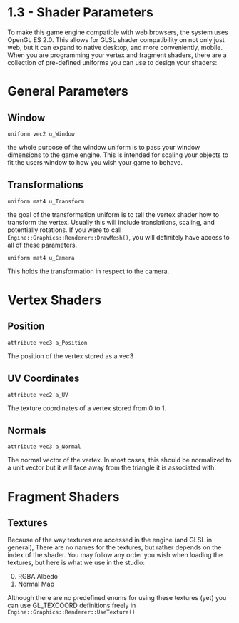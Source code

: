 # 1.3 - Shader Parameters

To make this game engine compatible with web browsers, the system uses OpenGL ES 2.0. This allows for GLSL shader compatibility on not only just web, but it can expand to native desktop, and more conveniently, mobile. When you are programming your vertex and fragment shaders, there are a collection of pre-defined uniforms you can use to design your shaders:

# General Parameters

## Window
`uniform vec2 u_Window`

the whole purpose of the window uniform is to pass your window dimensions to the game engine. This is intended for scaling your objects to fit the users window to how you wish your game to behave.

## Transformations
`uniform mat4 u_Transform`

the goal of the transformation uniform is to tell the vertex shader how to transform the vertex. Usually this will include translations, scaling, and potentially rotations. If you were to call `Engine::Graphics::Renderer::DrawMesh()`, you will definitely have access to all of these parameters.

`uniform mat4 u_Camera`

This holds the transformation in respect to the camera.

# Vertex Shaders

## Position 
`attribute vec3 a_Position`

The position of the vertex stored as a vec3

## UV Coordinates
`attribute vec2 a_UV`

The texture coordinates of a vertex stored from 0 to 1.

## Normals
`attribute vec3 a_Normal`

The normal vector of the vertex. 
In most cases, this should be normalized to a unit vector but it will face away from the triangle it is associated with.

# Fragment Shaders

## Textures
Because of the way textures are accessed in the engine (and GLSL in general), There are no names for the textures, but rather depends on the index of the shader. You may follow any order you wish when loading the textures, but here is what we use in the studio:

0. RGBA Albedo
1. Normal Map

Although there are no predefined enums for using these textures (yet) you can use GL_TEXCOORD definitions freely in `Engine::Graphics::Renderer::UseTexture()`